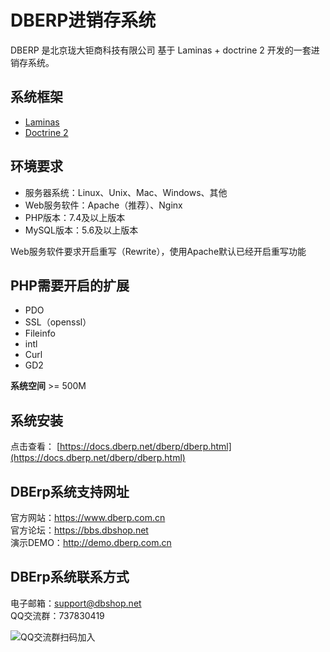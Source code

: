 # DBERP进销存系统

DBERP 是北京珑大钜商科技有限公司 基于 Laminas + doctrine 2 开发的一套进销存系统。<br>

## 系统框架

- [Laminas](https://getlaminas.org/)
- [Doctrine 2](https://www.doctrine-project.org/)

## 环境要求

- 服务器系统：Linux、Unix、Mac、Windows、其他
- Web服务软件：Apache（推荐）、Nginx
- PHP版本：7.4及以上版本
- MySQL版本：5.6及以上版本


Web服务软件要求开启重写（Rewrite），使用Apache默认已经开启重写功能

## PHP需要开启的扩展
- PDO
- SSL（openssl）
- Fileinfo
- intl
- Curl
- GD2

**系统空间** >= 500M

## 系统安装

点击查看： [https://docs.dberp.net/dberp/dberp.html](https://docs.dberp.net/dberp/dberp.html)


## DBErp系统支持网址

官方网站：https://www.dberp.com.cn<br>
官方论坛：https://bbs.dbshop.net<br>
演示DEMO：http://demo.dberp.com.cn


## DBErp系统联系方式
电子邮箱：support@dbshop.net<br>
QQ交流群：737830419

![QQ交流群扫码加入](https://loongdom-public.oss-cn-beijing.aliyuncs.com/git/20220627153244.png)
